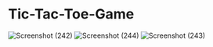 # Tic-Tac-Toe-Game

![Screenshot (242)](https://github.com/Prateek0711/Tic-Tac-Toe-Game/assets/152788062/189d713b-8077-4871-810a-8e503cfa5444)
![Screenshot (244)](https://github.com/Prateek0711/Tic-Tac-Toe-Game/assets/152788062/b5d1d8ec-93a1-4e81-8681-ce8acf03c2a1)
![Screenshot (243)](https://github.com/Prateek0711/Tic-Tac-Toe-Game/assets/152788062/0031b09d-7d2d-4f9a-860e-7dae68d364ff)
